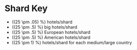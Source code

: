 # Shard Key

<!-- %%svg-grid: none -->
<!-- %%mathjax        -->

* \((25 \pm .05) \%\) hotels/shard
* \((25 \pm .5) \%\) big hotels/shard
* \((25 \pm .5) \%\) European hotels/shard
* \((25 \pm .5) \%\) American hotels/shard
* \((25 \pm 1) \%\) hotels/shard for each medium/large country

